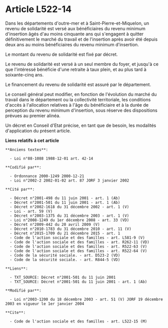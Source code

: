 # Article L522-14

Dans les départements d'outre-mer et à Saint-Pierre-et-Miquelon, un revenu de solidarité est versé aux bénéficiaires du
revenu minimum d'insertion âgés d'au moins cinquante ans qui s'engagent à quitter définitivement le marché du travail et de
l'insertion après avoir été depuis deux ans au moins bénéficiaires du revenu minimum d'insertion.

Le montant du revenu de solidarité est fixé par décret.

Le revenu de solidarité est versé à un seul membre du foyer, et jusqu'à ce que l'intéressé bénéficie d'une retraite à taux
plein, et au plus tard à soixante-cinq ans.

Le financement du revenu de solidarité est assuré par le département.

Le conseil général peut modifier, en fonction de l'évolution du marché du travail dans le département ou la collectivité
territoriale, les conditions d'accès à l'allocation relatives à l'âge du bénéficiaire et à la durée de perception du revenu
minimum d'insertion, sous réserve des dispositions prévues au premier alinéa.

Un décret en Conseil d'Etat précise, en tant que de besoin, les modalités d'application du présent article.

**Liens relatifs à cet article**

	**Anciens textes**:

	  - Loi n°88-1088 1988-12-01 art. 42-14

	**Codifié par**:

	  - Ordonnance 2000-1249 2000-12-21
	  - Loi n°2002-2 2002-01-02 art. 87 JORF 3 janvier 2002

	**Cité par**:

	  - Décret n°2001-498 du 11 juin 2001 - art. 1 (Ab)
	  - Décret n°2001-501 du 11 juin 2001 - art. 1 (Ab)
	  - Décret n°2002-1618 du 31 décembre 2002 - art. 1 (V)
	  - Loi - art. 59 (V)
	  - Décret n°2003-1375 du 31 décembre 2003 - art. 1 (V)
	  - Loi n°2008-1249 du 1er décembre 2008 - art. 33 (VD)
	  - Décret n°2009-442 du 20 avril 2009 (V)
	  - Décret n°2010-1783 du 31 décembre 2010 - art. 11 (V)
	  - Décret n°2015-1709 du 21 décembre 2015 - art. 1
	  - Code de l'action sociale et des familles - art. L581-9 (V)
	  - Code de l'action sociale et des familles - art. R262-11 (VD)
	  - Code de l'action sociale et des familles - art. R522-63 (V)
	  - Code de l'action sociale et des familles - art. R522-64 (V)
	  - Code de la sécurité sociale. - art. D523-2 (VD)
	  - Code de la sécurité sociale. - art. R844-5 (VD)

	**Liens**:

	  - TXT_SOURCE: Décret n°2001-501 du 11 juin 2001
	  - TXT_SOURCE: Décret n°2001-501 du 11 juin 2001 - art. 1 (Ab)

	**Modifié par**:

	  - Loi n°2003-1200 du 18 décembre 2003 - art. 51 (V) JORF 19 décembre 2003 en vigueur le 1er janvier 2004

	**Cite**:

	  - Code de l'action sociale et des familles - art. L522-15 (M)
